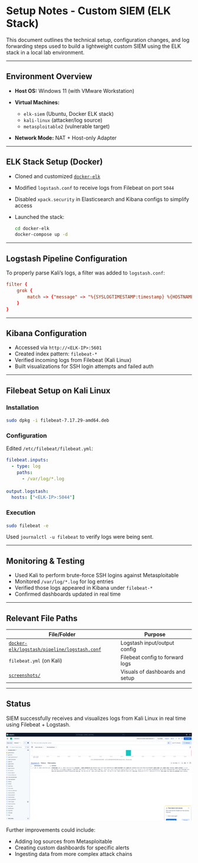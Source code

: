 # Setup Notes - Custom SIEM (ELK Stack)

This document outlines the technical setup, configuration changes, and log forwarding steps used to build a lightweight custom SIEM using the ELK stack in a local lab environment.

---

## Environment Overview

* **Host OS:** Windows 11 (with VMware Workstation)
* **Virtual Machines:**

  * `elk-siem` (Ubuntu, Docker ELK stack)
  * `kali-linux` (attacker/log source)
  * `metasploitable2` (vulnerable target)
* **Network Mode:** NAT + Host-only Adapter

---

## ELK Stack Setup (Docker)

* Cloned and customized [`docker-elk`](https://github.com/deviantony/docker-elk)
* Modified `logstash.conf` to receive logs from Filebeat on port `5044`
* Disabled `xpack.security` in Elasticsearch and Kibana configs to simplify access
* Launched the stack:

  ```bash
  cd docker-elk
  docker-compose up -d
  ```

---

## Logstash Pipeline Configuration

To properly parse Kali’s logs, a filter was added to `logstash.conf`:

```conf
filter {
	grok {
		match => {"message" => "%{SYSLOGTIMESTAMP:timestamp} %{HOSTNAME:hostname} %{DATA:service}: %{GREEDYDATA:auth_message}" }
	}
}
```

---

## Kibana Configuration

* Accessed via `http://<ELK-IP>:5601`
* Created index pattern: `filebeat-*`
* Verified incoming logs from Filebeat (Kali Linux)
* Built visualizations for SSH login attempts and failed auth

---

## Filebeat Setup on Kali Linux

### Installation

```bash
sudo dpkg -i filebeat-7.17.29-amd64.deb
```

### Configuration

Edited `/etc/filebeat/filebeat.yml`:

```yaml
filebeat.inputs:
  - type: log
    paths:
      - /var/log/*.log

output.logstash:
  hosts: ["<ELK-IP>:5044"]
```

### Execution

```bash
sudo filebeat -e
```

Used `journalctl -u filebeat` to verify logs were being sent.

---

## Monitoring & Testing

* Used Kali to perform brute-force SSH logins against Metasploitable
* Monitored `/var/log/*.log` for log entries
* Verified those logs appeared in Kibana under `filebeat-*`
* Confirmed dashboards updated in real time

---

## Relevant File Paths

| File/Folder                                  | Purpose                         |
| -------------------------------------------- | ------------------------------- |
| [`docker-elk/logstash/pipeline/logstash.conf`](../docker-elk/logstash/pipeline/logstash.conf) | Logstash input/output config    |
| `filebeat.yml` (on Kali)                     | Filebeat config to forward logs |
| [`screenshots/`](../screenshots/)            | Visuals of dashboards and setup |

---

## Status

SIEM successfully receives and visualizes logs from Kali Linux in real time using Filebeat + Logstash.

![Kali Log on Kibana](../screenshots/elk_logs.png)

Further improvements could include:

* Adding log sources from Metasploitable
* Creating custom dashboards for specific alerts
* Ingesting data from more complex attack chains

